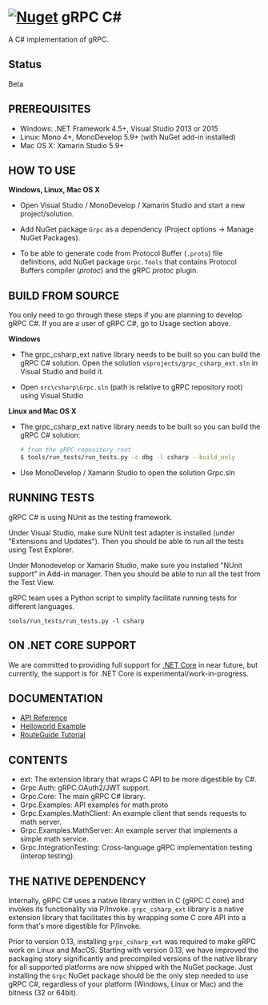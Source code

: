 [![Nuget](https://img.shields.io/nuget/v/Grpc.svg)](http://www.nuget.org/packages/Grpc/)
gRPC C#
=======

A C# implementation of gRPC.

Status
------

Beta

PREREQUISITES
--------------

- Windows: .NET Framework 4.5+, Visual Studio 2013 or 2015
- Linux: Mono 4+, MonoDevelop 5.9+ (with NuGet add-in installed)
- Mac OS X: Xamarin Studio 5.9+

HOW TO USE
--------------

**Windows, Linux, Mac OS X**

- Open Visual Studio / MonoDevelop / Xamarin Studio and start a new project/solution.

- Add NuGet package `Grpc` as a dependency (Project options -> Manage NuGet Packages).

- To be able to generate code from Protocol Buffer (`.proto`) file definitions, add NuGet package `Grpc.Tools` that contains Protocol Buffers compiler (_protoc_) and the gRPC _protoc_ plugin.

BUILD FROM SOURCE
-----------------

You only need to go through these steps if you are planning to develop gRPC C#.
If you are a user of gRPC C#, go to Usage section above.

**Windows**

- The grpc_csharp_ext native library needs to be built so you can build the gRPC C# solution. Open the
  solution `vsprojects/grpc_csharp_ext.sln` in Visual Studio and build it.

- Open `src\csharp\Grpc.sln` (path is relative to gRPC repository root)
  using Visual Studio

**Linux and Mac OS X**

- The grpc_csharp_ext native library needs to be built so you can build the gRPC C# solution:
  ```sh
  # from the gRPC repository root
  $ tools/run_tests/run_tests.py -c dbg -l csharp --build_only
  ```

- Use MonoDevelop / Xamarin Studio to open the solution Grpc.sln

RUNNING TESTS
-------------

gRPC C# is using NUnit as the testing framework.

Under Visual Studio, make sure NUnit test adapter is installed (under "Extensions and Updates").
Then you should be able to run all the tests using Test Explorer.

Under Monodevelop or Xamarin Studio, make sure you installed "NUnit support" in Add-in manager.
Then you should be able to run all the test from the Test View.

gRPC team uses a Python script to simplify facilitate running tests for
different languages.

```
tools/run_tests/run_tests.py -l csharp
```

ON .NET CORE SUPPORT
------------------

We are committed to providing full support for [.NET Core](https://dotnet.github.io/) in near future,
but currently, the support is for .NET Core is experimental/work-in-progress.

DOCUMENTATION
-------------
- [API Reference][]
- [Helloworld Example][]
- [RouteGuide Tutorial][]

CONTENTS
--------

- ext:
  The extension library that wraps C API to be more digestible by C#.
- Grpc.Auth:
  gRPC OAuth2/JWT support.
- Grpc.Core:
  The main gRPC C# library.
- Grpc.Examples:
  API examples for math.proto
- Grpc.Examples.MathClient:
  An example client that sends requests to math server.
- Grpc.Examples.MathServer:
  An example server that implements a simple math service.
- Grpc.IntegrationTesting:
  Cross-language gRPC implementation testing (interop testing).

THE NATIVE DEPENDENCY
---------------

Internally, gRPC C# uses a native library written in C (gRPC C core) and invokes its functionality via P/Invoke. `grpc_csharp_ext` library is a native extension library that facilitates this by wrapping some C core API into a form that's more digestible for P/Invoke.

Prior to version 0.13, installing `grpc_csharp_ext` was required to make gRPC work on Linux and MacOS. Starting with version 0.13, we have improved the packaging story significantly and precompiled versions of the native library for all supported platforms are now shipped with the NuGet package. Just installing the `Grpc` NuGet package should be the only step needed to use gRPC C#, regardless of your platform (Windows, Linux or Mac) and the bitness (32 or 64bit).

[API Reference]: http://www.grpc.io/grpc/csharp/
[Helloworld Example]: ../../examples/csharp/helloworld
[RouteGuide Tutorial]: http://www.grpc.io/docs/tutorials/basic/csharp.html 
